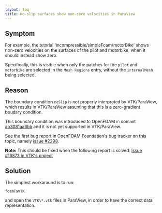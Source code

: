 ```yaml
---
layout: faq
title: No-slip surfaces show non-zero velocities in ParaView
---
```



## Symptom

For example, the tutorial 'incompressible/simpleFoam/motorBike' shows non-zero
velocities on the surfaces of the pilot and motorbike, when it should instead
show zero.

Specifically, this is visible when only the patches for the `pilot` and
`motorbike` are selected in the `Mesh Regions` entry, without the
`internalMesh` being selected.


## Reason

The boundary condition `noSlip` is not properly interpreted by VTK/ParaView,
which results in VTK/ParaView assuming that this is a zero-gradient boudary
condition.

This boundary condition was introduced to OpenFOAM in commit
[ab3081aa6bb](https://github.com/OpenFOAM/OpenFOAM-dev/commit/ab3081aa6bb9cfd813e4fbd0f398d0b13f22b515)
and it is not yet supported in VTK/ParaView.

See the first bug report in OpenFOAM Foundation's bug tracker on this topic,
namely [issue #2298](https://bugs.openfoam.org/view.php?id=2298).

**Note:** This should be fixed when the following report is solved:
[Issue #16873 in VTK's project](https://gitlab.kitware.com/vtk/vtk/issues/16873)


## Solution

The simplest workaround is to run:

```
foamToVTK
```

and open the `VTK\*.vtk` files in ParaView, in order to have the correct data
representation.
